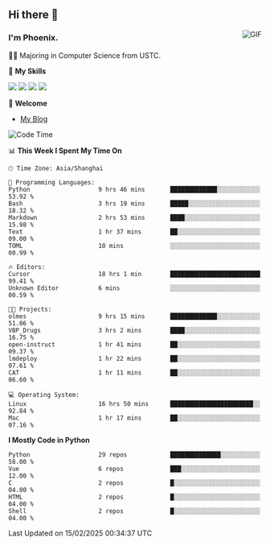 ## Hi there 👋
<img align="right" alt="GIF" src="https://raw.githubusercontent.com/JoeyBling/JoeyBling/master/pic/pusheencode.gif" />

### I'm Phoenix.

👨‍🎓 Majoring in Computer Science from USTC.

🌟 **My Skills**

![](https://img.shields.io/badge/-Python-3e74a2?style=flat-square&logo=Python&logoColor=fff)
![](https://img.shields.io/badge/-C++-9f62a5?style=flat&logo=cplusplus&logoColor=white)
![](https://img.shields.io/badge/-Linux-185886?style=flat-square&logo=Linux&logoColor=fff)
![](https://img.shields.io/badge/-Rust-ff4136?style=flat-square&logo=Rust&logoColor=fff)

💬 **Welcome**

- [My Blog](https://ysy-phoenix.github.io/)

<!--START_SECTION:waka-->
![Code Time](http://img.shields.io/badge/Code%20Time-1%2C191%20hrs%2047%20mins-blue)

📊 **This Week I Spent My Time On** 

```text
🕑︎ Time Zone: Asia/Shanghai

💬 Programming Languages: 
Python                   9 hrs 46 mins       █████████████░░░░░░░░░░░░   53.92 % 
Bash                     3 hrs 19 mins       █████░░░░░░░░░░░░░░░░░░░░   18.32 % 
Markdown                 2 hrs 53 mins       ████░░░░░░░░░░░░░░░░░░░░░   15.98 % 
Text                     1 hr 37 mins        ██░░░░░░░░░░░░░░░░░░░░░░░   09.00 % 
TOML                     10 mins             ░░░░░░░░░░░░░░░░░░░░░░░░░   00.99 % 

🔥 Editors: 
Cursor                   18 hrs 1 min        █████████████████████████   99.41 % 
Unknown Editor           6 mins              ░░░░░░░░░░░░░░░░░░░░░░░░░   00.59 % 

🐱‍💻 Projects: 
olmes                    9 hrs 15 mins       █████████████░░░░░░░░░░░░   51.06 % 
VBP_Drugs                3 hrs 2 mins        ████░░░░░░░░░░░░░░░░░░░░░   16.75 % 
open-instruct            1 hr 41 mins        ██░░░░░░░░░░░░░░░░░░░░░░░   09.37 % 
lmdeploy                 1 hr 22 mins        ██░░░░░░░░░░░░░░░░░░░░░░░   07.61 % 
CAT                      1 hr 11 mins        ██░░░░░░░░░░░░░░░░░░░░░░░   06.60 % 

💻 Operating System: 
Linux                    16 hrs 50 mins      ███████████████████████░░   92.84 % 
Mac                      1 hr 17 mins        ██░░░░░░░░░░░░░░░░░░░░░░░   07.16 % 
```

**I Mostly Code in Python** 

```text
Python                   29 repos            ██████████████░░░░░░░░░░░   58.00 % 
Vue                      6 repos             ███░░░░░░░░░░░░░░░░░░░░░░   12.00 % 
C                        2 repos             █░░░░░░░░░░░░░░░░░░░░░░░░   04.00 % 
HTML                     2 repos             █░░░░░░░░░░░░░░░░░░░░░░░░   04.00 % 
Shell                    2 repos             █░░░░░░░░░░░░░░░░░░░░░░░░   04.00 % 
```




 Last Updated on 15/02/2025 00:34:37 UTC
<!--END_SECTION:waka-->

<!--
**ysy-phoenix/ysy-phoenix** is a ✨ _special_ ✨ repository because its `README.md` (this file) appears on your GitHub profile.

Here are some ideas to get you started:

- 🔭 I’m currently working on ...
- 🌱 I’m currently learning ...
- 👯 I’m looking to collaborate on ...
- 🤔 I’m looking for help with ...
- 💬 Ask me about ...
- 📫 How to reach me: ...
- 😄 Pronouns: ...
- ⚡ Fun fact: ...
-->
